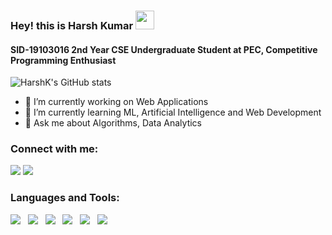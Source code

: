 ### Hey! this is Harsh Kumar <img src="https://raw.githubusercontent.com/MartinHeinz/MartinHeinz/master/wave.gif" width="30px">
#### SID-19103016 2nd Year CSE Undergraduate Student at PEC, Competitive Programming Enthusiast

![HarshK's GitHub stats](https://github-readme-stats.vercel.app/api?username=HarshaK47&show_icons=true&theme=dracula)

- 🔭 I’m currently working on Web Applications
- 🌱 I’m currently learning ML, Artificial Intelligence and Web Development
- 💬 Ask me about Algorithms, Data Analytics
### Connect with me:
<a href="https://www.linkedin.com/in/harshk04/"><img src="https://img.icons8.com/fluent/48/000000/linkedin.png"/></a>
<a href="https://github.com/HarshaK47/"><img src="https://img.icons8.com/fluent/48/000000/github.png"/></a>
### Languages and Tools:
<img src="https://img.icons8.com/color/48/000000/c-plus-plus-logo.png"/> &nbsp; <img src="https://img.icons8.com/color/48/000000/c-programming.png"/> &nbsp; <img src="https://img.icons8.com/color/48/000000/python.png"/> &nbsp; <img src="https://img.icons8.com/color/48/000000/html-5.png"/> &nbsp; <img src="https://img.icons8.com/color/48/000000/css3.png"/> &nbsp; <img src="https://img.icons8.com/color/48/000000/javascript.png"/>
